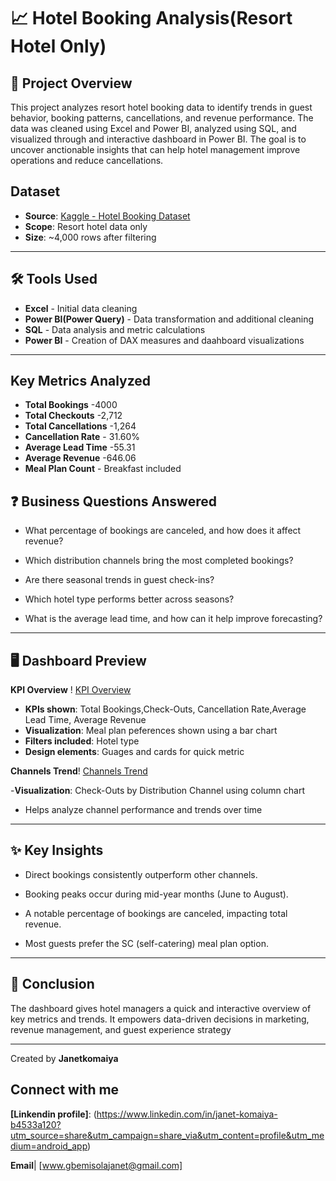 # 📈 Hotel Booking Analysis(Resort Hotel Only)

## 📂 Project Overview
This project analyzes resort hotel booking data to identify trends in guest behavior, booking patterns, cancellations, and revenue performance. The data was cleaned using Excel and Power BI, analyzed using SQL, and visualized through and interactive dashboard in Power BI. The goal is to uncover anctionable insights that can help hotel management improve operations and reduce cancellations.
## Dataset
- **Source**: [Kaggle - Hotel Booking Dataset](https://www.kaggle.com/datasets/ahmedsafwatgb20/hotel-bookingscsv)
- **Scope**: Resort hotel data only
- **Size**: ~4,000 rows after filtering

---

## 🛠️ Tools Used
- **Excel** - Initial data cleaning
- **Power BI(Power Query)** - Data transformation and additional cleaning
- **SQL** - Data analysis and metric calculations
- **Power BI** - Creation of DAX measures and daahboard visualizations

---

## Key Metrics Analyzed
- **Total Bookings** -4000
- **Total Checkouts** -2,712
- **Total Cancellations** -1,264
- **Cancellation Rate** - 31.60%
- **Average Lead Time** -55.31
- **Average Revenue** -646.06
- **Meal Plan Count** - Breakfast included
 
## ❓ Business Questions Answered

- What percentage of bookings are canceled, and how does it affect revenue?

- Which distribution channels bring the most completed bookings?

- Are there seasonal trends in guest check-ins?

- Which hotel type performs better across seasons?

- What is the average lead time, and how can it help improve forecasting?

 
---

## 🖥️ Dashboard Preview

**KPI Overview**
 ! [KPI Overview](https://github.com/Janetkomaiya/Hotel-Booking-Analysis/blob/main/kpi_overview.png)

 - **KPIs shown**: Total Bookings,Check-Outs, Cancellation Rate,Average Lead Time, Average Revenue
 - **Visualization**: Meal plan peferences shown using a bar chart
 - **Filters included**: Hotel type
 - **Design elements**: Guages and cards for quick metric
 
 **Channels Trend**! [Channels Trend](https://github.com/Janetkomaiya/Hotel-Booking-Analysis/blob/main/Channels_trend.png)

-**Visualization**: Check-Outs by Distribution  Channel using column chart
- Helps analyze channel performance and trends over time

---

## ✨ Key Insights 

- Direct bookings consistently outperform other channels.

- Booking peaks occur during mid-year months (June to August).

- A notable percentage of bookings are canceled, impacting total revenue.

- Most guests prefer the SC (self-catering) meal plan option.

---

## 📌 Conclusion
The dashboard gives hotel managers a quick and interactive overview of key metrics and trends. It empowers data-driven decisions in marketing, revenue management, and guest experience strategy

---


Created by **Janetkomaiya**

## Connect with me

**[Linkendin profile]**: (https://www.linkedin.com/in/janet-komaiya-b4533a120?utm_source=share&utm_campaign=share_via&utm_content=profile&utm_medium=android_app)

**Email**| [www.gbemisolajanet@gmail.com]


  





  
  
  
